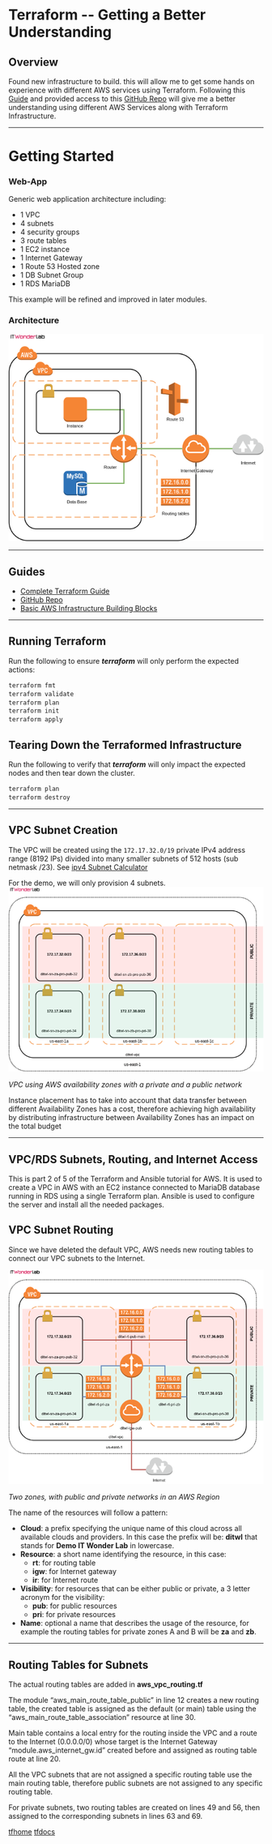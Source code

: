 # Terraform -- Getting a Better Understanding

## Overview

Found new infrastructure to build. this will allow me to get some hands on experience with different AWS services using Terraform. Following this [Guide](https://www.itwonderlab.com/en/terraform-ansible-aws-howto/)  and provided access to this [GitHub Repo]() will give me a better understanding using different AWS Services along with Terraform Infrastructure.

-----


# Getting Started

### Web-App

Generic web application architecture including:
   - 1 VPC
   - 4 subnets
   - 4 security groups
   - 3 route tables
   - 1 EC2 instance
   - 1 Internet Gateway
   - 1 Route 53 Hosted zone
   - 1 DB Subnet Group
   - 1 RDS MariaDB

This example will be refined and improved in later modules.

### Architecture
![](/infrasturcture-diagram/ITWL_AWS_Terraform_VPC_SN2.png)

----

## Guides
- [Complete Terraform Guide](https://www.itwonderlab.com/en/terraform-ansible-aws-howto/)
- [GitHub Repo](https://github.com/itwonderlab/terraform-aws-ec2-rds-basic-free)
- [Basic AWS Infrastructure Building Blocks](https://www.itwonderlab.com/en/aws-naming-best-practices/)

----

## Running Terraform

Run the following to ensure ***terraform*** will only perform the expected
actions:

```sh
terraform fmt
terraform validate
terraform plan
terraform init
terraform apply
```

## Tearing Down the Terraformed Infrastructure

Run the following to verify that ***terraform*** will only impact the expected
nodes and then tear down the cluster.

```sh
terraform plan
terraform destroy
```
----

## VPC Subnet Creation

The VPC will be created using the `172.17.32.0/19` private IPv4 address range (8192 IPs) divided into many smaller subnets of 512 hosts (sub netmask /23). See [ipv4 Subnet Calculator](https://www.site24x7.com/tools/ipv4-subnetcalculator.html)

For the demo, we will only provision 4 subnets. 
![](/infrasturcture-diagram/ITWL_AWS_Terraform_VCP_SN2.png)

*VPC using AWS availability zones with a private and a public network*

Instance placement has to take into account that data transfer between different Availability Zones has a cost, therefore achieving high availability by distributing infrastructure between Availability Zones has an impact on the total budget

----

## VPC/RDS Subnets, Routing, and Internet Access

This is part 2 of 5 of the Terraform and Ansible tutorial for AWS. It is used to create a VPC in AWS with an EC2 instance connected to MariaDB database running in RDS using a single Terraform plan. Ansible is used to configure the server and install all the needed packages.

## VPC Subnet Routing

Since we have deleted the default VPC, AWS needs new routing tables to connect our VPC subnets to the Internet.

![](/infrasturcture-diagram/terraform-ansible-aws-howto-VPC-Routing.png)

*Two zones, with public and private networks in an AWS Region*

The name of the resources will follow a pattern:

   -  **Cloud**: a prefix specifying the unique name of this cloud across all available clouds and providers. In this case the prefix will be: **ditwl** that stands for **Demo IT Wonder Lab** in lowercase.
   - **Resource**: a short name identifying the resource, in this case:
      -  **rt**: for routing table
      -  **igw**: for Internet gateway
      -  **ir**: for Internet route
   - **Visibility**: for resources that can be either public or private, a 3 letter acronym for the visibility:
     -  **pub**: for public resources
     -  **pri**: for private resources
   - **Name**: optional a name that describes the usage of the resource, for example the routing tables for private zones A and B will be **za** and **zb**.

---

## Routing Tables for Subnets

The actual routing tables are added in **aws_vpc_routing.tf** 

The module “aws_main_route_table_public” in line 12 creates a new routing table, the created table is assigned as the default (or main) table using the “aws_main_route_table_association” resource at line 30.

Main table contains a local entry for the routing inside the VPC and a route to the Internet (0.0.0.0/0) whose target is the Internet Gateway “module.aws_internet_gw.id” created before and assigned as routing table route at line 20.

All the VPC subnets that are not assigned a specific routing table use the main routing table, therefore public subnets are not assigned to any specific routing table.

For private subnets, two routing tables are created on lines 49 and 56, then assigned to the corresponding subnets in lines 63 and 69.



[tfhome](https://www.terraform.io)
[tfdocs](https://registry.terraform.io/providers/hashicorp/aws/latest/docs)